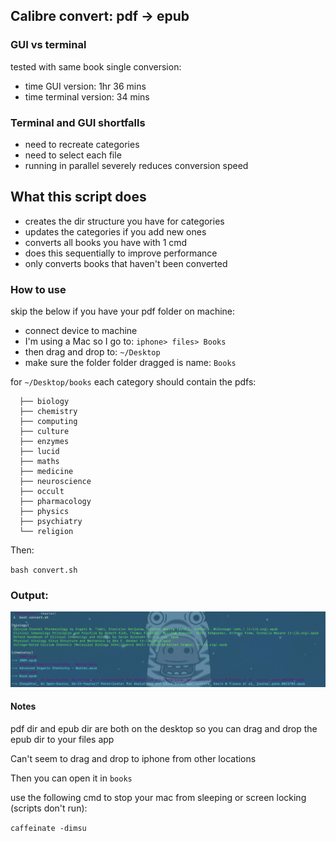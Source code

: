 ## Calibre convert: pdf -> epub

### GUI vs terminal

tested with same book single conversion:

- time GUI version: 1hr 36 mins
- time terminal version: 34 mins

### Terminal and GUI shortfalls

- need to recreate categories 
- need to select each file
- running in parallel severely reduces conversion speed 

## What this script does 

- creates the dir structure you have for categories
- updates the categories if you add new ones 
- converts all books you have with 1 cmd 
- does this sequentially to improve performance
- only converts books that haven't been converted

### How to use 

skip the below if you have your pdf folder on machine:

- connect device to machine
- I'm using a Mac so I go to: `iphone> files> Books`
- then drag and drop to: `~/Desktop` 
- make sure the folder folder dragged is name: `Books`

for `~/Desktop/books` each category should contain the pdfs:

```
  ├── biology
  ├── chemistry
  ├── computing
  ├── culture
  ├── enzymes
  ├── lucid
  ├── maths
  ├── medicine
  ├── neuroscience
  ├── occult
  ├── pharmacology
  ├── physics
  ├── psychiatry
  └── religion
```
Then:

`bash convert.sh`

### Output:

![title](https://github.com/Iridium-Lo/bash/blob/master/bookConvert/img/image.png)

#### Notes 
pdf dir and epub dir are both on the desktop 
so you can drag and drop the epub dir to your files app

Can't seem to drag and drop to iphone from other locations

Then you can open it in `books`
 
use the following cmd to stop your mac from sleeping or screen locking (scripts don't run):

`caffeinate -dimsu`
